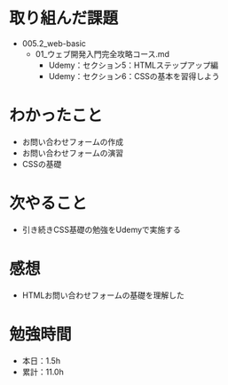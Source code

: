 # 取り組んだ課題
* 005.2_web-basic
  * 01_ウェブ開発入門完全攻略コース.md
    * Udemy：セクション5：HTMLステップアップ編
    * Udemy：セクション6：CSSの基本を習得しよう

# わかったこと
* お問い合わせフォームの作成
* お問い合わせフォームの演習
* CSSの基礎

# 次やること
* 引き続きCSS基礎の勉強をUdemyで実施する

# 感想
* HTMLお問い合わせフォームの基礎を理解した

# 勉強時間
* 本日：1.5h
* 累計：11.0h
